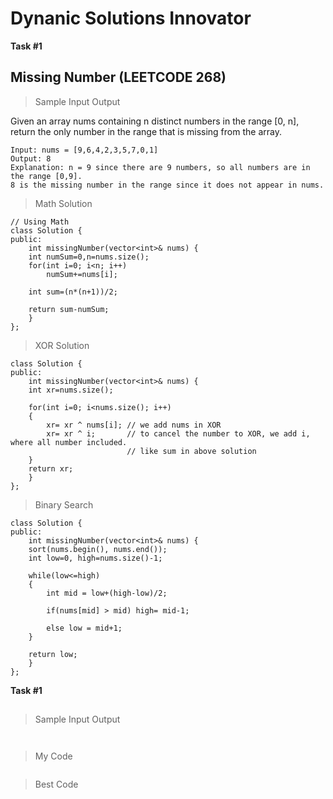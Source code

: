 # Dynanic Solutions Innovator

**Task #1**
## Missing Number (LEETCODE 268)
> Sample Input Output

Given an array nums containing n distinct numbers in the range [0, n], 
return the only number in the range that is missing from the array.
```
Input: nums = [9,6,4,2,3,5,7,0,1]
Output: 8
Explanation: n = 9 since there are 9 numbers, so all numbers are in the range [0,9]. 
8 is the missing number in the range since it does not appear in nums.

```
> Math Solution
```
// Using Math
class Solution {
public:
    int missingNumber(vector<int>& nums) {
    int numSum=0,n=nums.size();
    for(int i=0; i<n; i++)
        numSum+=nums[i];
        
    int sum=(n*(n+1))/2;
    
    return sum-numSum;
    }
};
```
> XOR Solution
```
class Solution {
public:
    int missingNumber(vector<int>& nums) {
    int xr=nums.size();
    
    for(int i=0; i<nums.size(); i++)
    {
        xr= xr ^ nums[i]; // we add nums in XOR
        xr= xr ^ i;       // to cancel the number to XOR, we add i, where all number included.
                          // like sum in above solution 
    }
    return xr;
    }
};
```
> Binary Search
```
class Solution {
public:
    int missingNumber(vector<int>& nums) {
    sort(nums.begin(), nums.end());
    int low=0, high=nums.size()-1;
    
    while(low<=high)
    {
        int mid = low+(high-low)/2;

        if(nums[mid] > mid) high= mid-1;

        else low = mid+1;
    }

    return low;
    }
};
```
**Task #1**
## 
> Sample Input Output
```


```
> My Code
```

```
>Best Code
```

```
